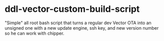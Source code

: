 # ddl-vector-custom-build-script
"Simple" all root bash script that turns a regular dev Vector OTA into an unsigned one with a new update engine, ssh key, and new version number so he can work with chipper.
